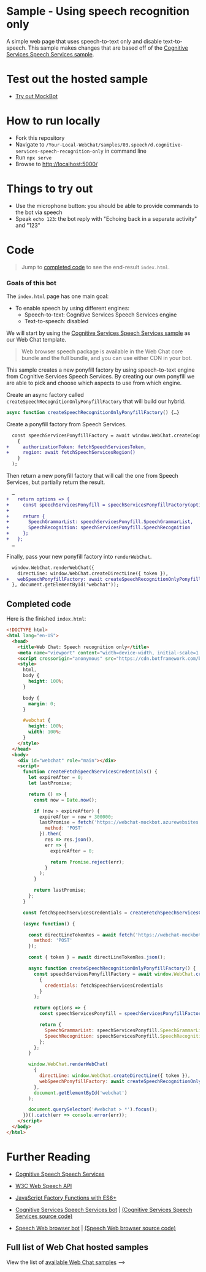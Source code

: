 # Sample - Using speech recognition only

A simple web page that uses speech-to-text only and disable text-to-speech. This sample makes changes that are based off of the [Cognitive Services Speech Services sample][1].

# Test out the hosted sample

-  [Try out MockBot](https://microsoft.github.io/BotFramework-WebChat/03.speech/d.cognitive-services-speech-recognition-only)

# How to run locally

-  Fork this repository
-  Navigate to `/Your-Local-WebChat/samples/03.speech/d.cognitive-services-speech-recognition-only` in command line
-  Run `npx serve`
-  Browse to [http://localhost:5000/](http://localhost:5000/)

# Things to try out

-  Use the microphone button: you should be able to provide commands to the bot via speech
-  Speak `echo 123`: the bot reply with "Echoing back in a separate activity" and "123"

# Code

> Jump to [completed code](#completed-code) to see the end-result `index.html`.

### Goals of this bot

The `index.html` page has one main goal:

-  To enable speech by using different engines:
   -  Speech-to-text: Cognitive Services Speech Services engine
   -  Text-to-speech: disabled

We will start by using the [Cognitive Services Speech Services sample][1] as our Web Chat template.

> Web browser speech package is available in the Web Chat core bundle and the full bundle, and you can use either CDN in your bot.

This sample creates a new ponyfill factory by using speech-to-text engine from Cognitive Services Speech Services. By creating our own ponyfill we are able to pick and choose which aspects to use from which engine.

Create an async factory called `createSpeechRecognitionOnlyPonyfillFactory` that will build our hybrid.

<!-- prettier-ignore-start -->
```js
async function createSpeechRecognitionOnlyPonyfillFactory() {…}
```
<!-- prettier-ignore-end -->

Create a ponyfill factory from Speech Services.

```diff
  const speechServicesPonyfillFactory = await window.WebChat.createCognitiveServicesSpeechServicesPonyfillFactory(
    {
+     authorizationToken: fetchSpeechServicesToken,
+     region: await fetchSpeechServicesRegion()
    }
  );
```

Then return a new ponyfill factory that will call the one from Speech Services, but partially return the result.

```diff
  …
+   return options => {
+     const speechServicesPonyfill = speechServicesPonyfillFactory(options);
+
+     return {
+       SpeechGrammarList: speechServicesPonyfill.SpeechGrammarList,
+       SpeechRecognition: speechServicesPonyfill.SpeechRecognition
+     };
+   };
  …
```

Finally, pass your new ponyfill factory into `renderWebChat`.

```diff
  window.WebChat.renderWebChat({
    directLine: window.WebChat.createDirectLine({ token }),
+   webSpeechPonyfillFactory: await createSpeechRecognitionOnlyPonyfillFactory()
  }, document.getElementById('webchat'));
```

## Completed code

Here is the finished `index.html`:

<!-- prettier-ignore-start -->
```html
<!DOCTYPE html>
<html lang="en-US">
  <head>
    <title>Web Chat: Speech recognition only</title>
    <meta name="viewport" content="width=device-width, initial-scale=1.0" />
    <script crossorigin="anonymous" src="https://cdn.botframework.com/botframework-webchat/latest/webchat.js"></script>
    <style>
      html,
      body {
        height: 100%;
      }

      body {
        margin: 0;
      }

      #webchat {
        height: 100%;
        width: 100%;
      }
    </style>
  </head>
  <body>
    <div id="webchat" role="main"></div>
    <script>
      function createFetchSpeechServicesCredentials() {
        let expireAfter = 0;
        let lastPromise;

        return () => {
          const now = Date.now();

          if (now > expireAfter) {
            expireAfter = now + 300000;
            lastPromise = fetch('https://webchat-mockbot.azurewebsites.net/speechservices/token', {
              method: 'POST'
            }).then(
              res => res.json(),
              err => {
                expireAfter = 0;

                return Promise.reject(err);
              }
            );
          }

          return lastPromise;
        };
      }

      const fetchSpeechServicesCredentials = createFetchSpeechServicesCredentials();

      (async function() {

        const directLineTokenRes = await fetch('https://webchat-mockbot.azurewebsites.net/directline/token', {
          method: 'POST'
        });

        const { token } = await directLineTokenRes.json();

        async function createSpeechRecognitionOnlyPonyfillFactory() {
          const speechServicesPonyfillFactory = await window.WebChat.createCognitiveServicesSpeechServicesPonyfillFactory(
            {
              credentials: fetchSpeechServicesCredentials
            }
          );

          return options => {
            const speechServicesPonyfill = speechServicesPonyfillFactory(options);

            return {
              SpeechGrammarList: speechServicesPonyfill.SpeechGrammarList,
              SpeechRecognition: speechServicesPonyfill.SpeechRecognition
            };
          };
        }

        window.WebChat.renderWebChat(
          {
            directLine: window.WebChat.createDirectLine({ token }),
            webSpeechPonyfillFactory: await createSpeechRecognitionOnlyPonyfillFactory()
          },
          document.getElementById('webchat')
        );

        document.querySelector('#webchat > *').focus();
      })().catch(err => console.error(err));
    </script>
  </body>
</html>
```
<!-- prettier-ignore-end -->

# Further Reading

-  [Cognitive Speech Speech Services](https://azure.microsoft.com/en-us/services/cognitive-services/speech-services/)
-  [W3C Web Speech API](https://w3c.github.io/speech-api/)
-  [JavaScript Factory Functions with ES6+](https://medium.com/javascript-scene/javascript-factory-functions-with-es6-4d224591a8b1)

-  [Cognitive Services Speech Services bot](https://microsoft.github.io/BotFramework-WebChat/03.speech/b.cognitive-speech-services-js) | [(Cognitive Services Speech Services source code)](https://github.com/microsoft/BotFramework-WebChat/tree/master/samples/03.speech/b.cognitive-speech-services-js)
-  [Speech Web browser bot](https://microsoft.github.io/BotFramework-WebChat/03.speech/g.hybrid-speech) | [(Speech Web browser source code)](https://github.com/microsoft/BotFramework-WebChat/tree/master/samples/03.speech/g.hybrid-speech)

## Full list of Web Chat hosted samples

View the list of [available Web Chat samples](https://github.com/microsoft/BotFramework-WebChat/tree/master/samples) -->

[1]: ../b.cognitive-speech-services-js/README.md
